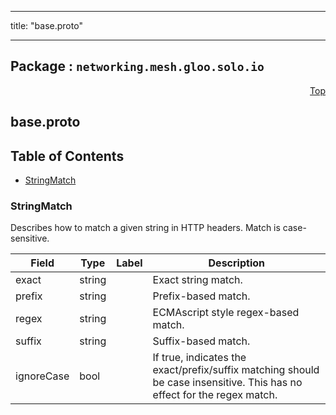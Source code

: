 
---

title: "base.proto"

---

## Package : `networking.mesh.gloo.solo.io`



<a name="top"></a>

<a name="API Reference for base.proto"></a>
<p align="right"><a href="#top">Top</a></p>

## base.proto


## Table of Contents
  - [StringMatch](#networking.mesh.gloo.solo.io.StringMatch)







<a name="networking.mesh.gloo.solo.io.StringMatch"></a>

### StringMatch
Describes how to match a given string in HTTP headers. Match is case-sensitive.


| Field | Type | Label | Description |
| ----- | ---- | ----- | ----------- |
| exact | string |  | Exact string match. |
  | prefix | string |  | Prefix-based match. |
  | regex | string |  | ECMAscript style regex-based match. |
  | suffix | string |  | Suffix-based match. |
  | ignoreCase | bool |  | If true, indicates the exact/prefix/suffix matching should be case insensitive. This has no effect for the regex match. |
  




 <!-- end messages -->

 <!-- end enums -->

 <!-- end HasExtensions -->

 <!-- end services -->

